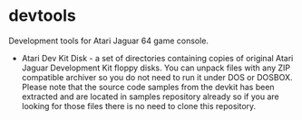 devtools
========

Development tools for Atari Jaguar 64 game console.

 * Atari Dev Kit Disk - a set of directories containing copies of original Atari Jaguar Development Kit floppy disks. You can unpack files with any ZIP compatible archiver so you do not need to run it under DOS or DOSBOX. Please note that the source code samples from the devkit has been extracted and are located in samples repository already so if you are looking for those files there is no need to clone this repository. 


